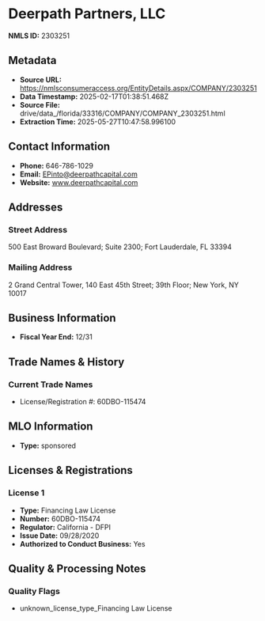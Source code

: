 # Deerpath Partners, LLC

**NMLS ID:** 2303251

## Metadata
- **Source URL:** https://nmlsconsumeraccess.org/EntityDetails.aspx/COMPANY/2303251
- **Data Timestamp:** 2025-02-17T01:38:51.468Z
- **Source File:** drive/data_/florida/33316/COMPANY/COMPANY_2303251.html
- **Extraction Time:** 2025-05-27T10:47:58.996100

## Contact Information
- **Phone:** 646-786-1029
- **Email:** EPinto@deerpathcapital.com
- **Website:** www.deerpathcapital.com

## Addresses
### Street Address
500 East Broward Boulevard; Suite 2300; Fort Lauderdale, FL 33394

### Mailing Address
2 Grand Central Tower, 140 East 45th Street; 39th Floor; New York, NY 10017

## Business Information
- **Fiscal Year End:** 12/31

## Trade Names & History
### Current Trade Names
- License/Registration #: 60DBO-115474

## MLO Information
- **Type:** sponsored

## Licenses & Registrations

### License 1
- **Type:** Financing Law License
- **Number:** 60DBO-115474
- **Regulator:** California - DFPI
- **Issue Date:** 09/28/2020
- **Authorized to Conduct Business:** Yes

## Quality & Processing Notes
### Quality Flags
- unknown_license_type_Financing Law License
